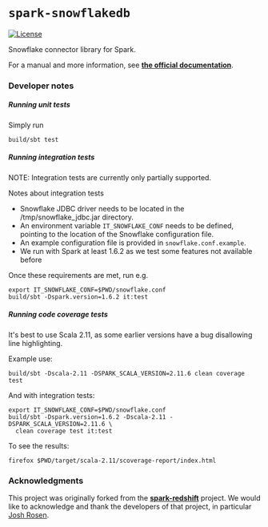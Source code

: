 # `spark-snowflakedb`

[![License](http://img.shields.io/:license-Apache%202-red.svg)](http://www.apache.org/licenses/LICENSE-2.0.txt)

Snowflake connector library for Spark.

For a manual and more information, see 
**[the official documentation](https://docs.snowflake.net/manuals/user-guide/spark-connector.html)**.


### Developer notes

##### Running unit tests

Simply run
  
    build/sbt test
    
##### Running integration tests

NOTE: Integration tests are currently only partially supported.

Notes about integration tests
* Snowflake JDBC driver needs to be located in the /tmp/snowflake_jdbc.jar directory.
* An environment variable `IT_SNOWFLAKE_CONF` needs to be defined,
  pointing to the location of the Snowflake configuration file.
* An example configuration file is provided in `snowflake.conf.example`.
* We run with Spark at least 1.6.2 as we test some features not available before

Once these requirements are met, run e.g.
    
    export IT_SNOWFLAKE_CONF=$PWD/snowflake.conf 
    build/sbt -Dspark.version=1.6.2 it:test
  
##### Running code coverage tests

It's best to use Scala 2.11, as some earlier versions have a bug disallowing
line highlighting.

Example use:

    build/sbt -Dscala-2.11 -DSPARK_SCALA_VERSION=2.11.6 clean coverage test

And with integration tests:

    export IT_SNOWFLAKE_CONF=$PWD/snowflake.conf
    build/sbt -Dspark.version=1.6.2 -Dscala-2.11 -DSPARK_SCALA_VERSION=2.11.6 \
      clean coverage test it:test

To see the results:      

    firefox $PWD/target/scala-2.11/scoverage-report/index.html

### Acknowledgments

This project was originally forked from the 
**[spark-redshift](https://github.com/databricks/spark-redshift)** project.
We would like to acknowledge and thank the developers of that project, 
in particular [Josh Rosen](https://github.com/JoshRosen).

